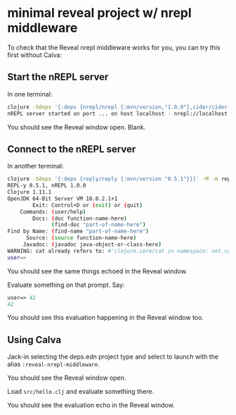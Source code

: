 # minimal reveal project w/ nrepl middleware

To check that the Reveal nrepl middleware works for you, you can try this first without Calva:

## Start the nREPL server

In one terminal:

```sh
clojure -Sdeps '{:deps {nrepl/nrepl {:mvn/version,"1.0.0"},cider/cider-nrepl {:mvn/version,"0.28.5"}}}' -A:reveal-nrepl-middleware
nREPL server started on port ... on host localhost - nrepl://localhost:...
```

You should see the Reveal window open. Blank.

## Connect to the nREPL server

In another terminal:

```sh
clojure -Sdeps '{:deps {reply/reply {:mvn/version "0.5.1"}}}' -M -m reply.main --attach `< .nrepl-port`
REPL-y 0.5.1, nREPL 1.0.0
Clojure 1.11.1
OpenJDK 64-Bit Server VM 18.0.2.1+1
        Exit: Control+D or (exit) or (quit)
    Commands: (user/help)
        Docs: (doc function-name-here)
              (find-doc "part-of-name-here")
Find by Name: (find-name "part-of-name-here")
      Source: (source function-name-here)
     Javadoc: (javadoc java-object-or-class-here)
WARNING: cat already refers to: #'clojure.core/cat in namespace: net.cgrand.parsley.fold, being replaced by: #'net.cgrand.parsley.fold/cat
user=> 
```

You should see the same things echoed in the Reveal window.

Evaluate something on that prompt. Say:

```clojure
user=> 42
42
```

You should see this evaluation happening in the Reveal window too.

## Using Calva

Jack-in selecting the deps.edn project type and select to launch with the alias `:reveal-nrepl-middleware`.

You should see the Reveal window open.

Load `src/hello.clj` and evaluate something there.

You should see the evaluation echo in the Reveal window.